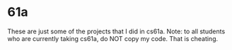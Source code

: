 # 61a
These are just some of the projects that I did in cs61a. Note: to all students who are currently taking cs61a, do NOT copy my code. That is cheating.
